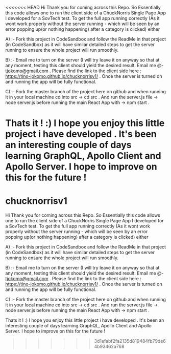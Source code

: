 <<<<<<< HEAD
Hi Thank you for coming across this Repo. So Essentially this code allows one to run the client side of a ChuckNorris Single Page App I developed for a SovTech test. To get the full app running correctly (As it wont work properly without the server running - which will be seen by an error popping up(or nothing happening) after a category is clicked) either

A) :- Fork this project in CodeSandbox and follow the ReadMe in that project (in CodeSandbox) as it will have similar detailed steps to get the server running to ensure the whole project will run smoothly.

B) :- Email me to turn on the server (I will try leave it on anyway so that at any moment, testing this client should yield the desired result. Email me @- tjokomo@gmail.com . Please find the link to the client side here : https://tino-jokomo.github.io/chucknorrisv1/ . Once the server is turned on and running the app will be fully functional.

C) :- Fork the master branch of the project here on github and when running it in your local machine cd into src -> cd src . And run the server.js file -> node server.js before running the main React App with -> npm start .

Thats it ! :) I hope you enjoy this little project i have developed . It's been an interesting couple of days learning GraphQL, Apollo Client and Apollo Server. I hope to improve on this for the future !
=======
# chucknorrisv1

Hi Thank you for coming across this Repo. So Essentially this code allows one to run the client side of a ChuckNorris Single Page App I developed for a SovTech test.
To get the full app running correctly (As it wont work properly without the server running - which will be seen by an error popping up(or nothing happening) after a category is clicked)
either 

A) :- Fork this project in CodeSandbox and follow the ReadMe in that project (in CodeSandbox) as it will have similar detailed steps to get the server running to ensure the whole project will run smoothly.

B) :- Email me to turn on the server (I will try leave it on anyway so that at any moment, testing this client should yield the desired result. Email me @- tjokomo@gmail.com . Please find the link to the client side here : https://tino-jokomo.github.io/chucknorrisv1/ . Once the server is turned on and running the app will be fully functional.

C) :-  Fork the master branch of the project here on github and when running it in your local machine cd into src -> cd src . And run the server.js file -> node server.js before running the main React App with -> npm start .

Thats it ! :) I hope you enjoy this little project i have developed . It's been an interesting couple of days learning GraphQL, Apollo Client and Apollo Server. I hope to improve on this for the future !
>>>>>>> 3d1efabf2fa2135d819484fb79de64b93462a768
